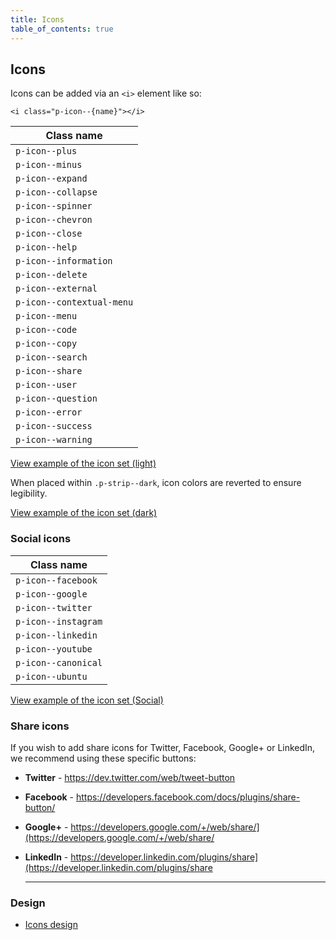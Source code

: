 ```yaml
---
title: Icons
table_of_contents: true
---
```


## Icons

Icons can be added via an `<i>` element like so:

`<i class="p-icon--{name}"></i>`

Class name  |
 ------------- |
`p-icon--plus` |
`p-icon--minus` |
`p-icon--expand` |
`p-icon--collapse` |
`p-icon--spinner` |
`p-icon--chevron` |
`p-icon--close` |
`p-icon--help` |
`p-icon--information` |
`p-icon--delete` |
`p-icon--external` |
`p-icon--contextual-menu` |
`p-icon--menu` |
`p-icon--code` |
`p-icon--copy` |
`p-icon--search` |
`p-icon--share` |
`p-icon--user` |
`p-icon--question` |
`p-icon--error` |
`p-icon--success` |
`p-icon--warning` |

<a href="https://canonical-web-and-design.github.io/vanilla-framework/examples/patterns/icons/icons-light/"
    class="js-example">
    View example of the icon set (light)
</a>

When placed within `.p-strip--dark`, icon colors are reverted to ensure legibility.

<a href="https://canonical-web-and-design.github.io/vanilla-framework/examples/patterns/icons/icons-dark/"
    class="js-example">
    View example of the icon set (dark)
</a>

### Social icons

Class name  |
 ------------- |
`p-icon--facebook` |
`p-icon--google` |
`p-icon--twitter` |
`p-icon--instagram` |
`p-icon--linkedin` |
`p-icon--youtube` |
`p-icon--canonical` |
`p-icon--ubuntu` |

<a href="https://canonical-web-and-design.github.io/vanilla-framework/examples/patterns/icons/icons-social/"
    class="js-example">
    View example of the icon set (Social)
</a>

### Share icons

If you wish to add share icons for Twitter, Facebook, Google+ or LinkedIn, we recommend using these specific buttons:

- **Twitter** - https://dev.twitter.com/web/tweet-button
- **Facebook** - https://developers.facebook.com/docs/plugins/share-button/
- **Google+** - https://developers.google.com/+/web/share/](https://developers.google.com/+/web/share/
- **LinkedIn** - https://developer.linkedin.com/plugins/share](https://developer.linkedin.com/plugins/share

  <hr />

 ### Design

  * [Icons design](https://github.com/ubuntudesign/vanilla-design/tree/master/Icons)
